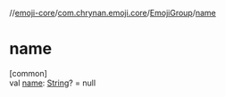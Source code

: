 //[emoji-core](../../../index.md)/[com.chrynan.emoji.core](../index.md)/[EmojiGroup](index.md)/[name](name.md)

# name

[common]\
val [name](name.md): [String](https://kotlinlang.org/api/latest/jvm/stdlib/kotlin/-string/index.html)? = null

